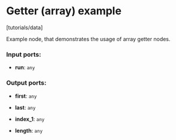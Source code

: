 # Getter (array) example

[tutorials/data]

Example node, that demonstrates the usage of array getter nodes.

### Input ports:

* __run__: `any`


### Output ports:

* __first__: `any`


* __last__: `any`


* __index_1__: `any`


* __length__: `any`


